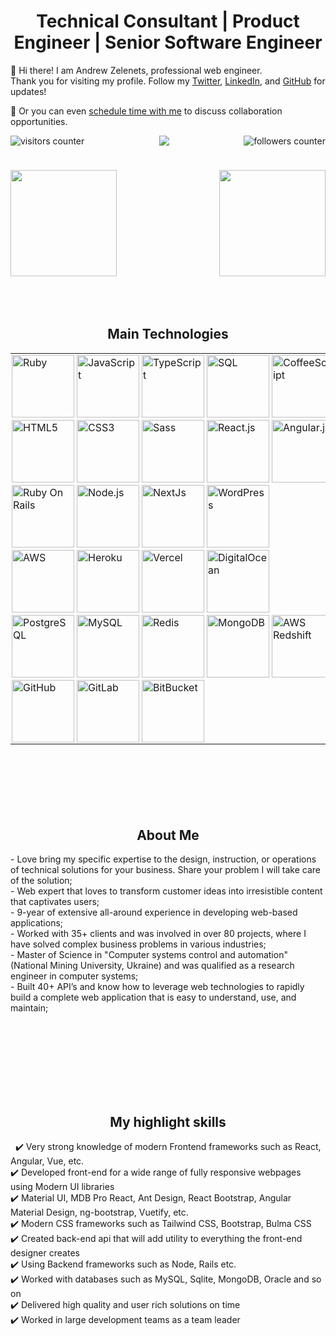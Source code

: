 <h1 align="center">Technical Consultant | Product Engineer | Senior Software Engineer</h1>

<p>
  👋 Hi there! I am Andrew Zelenets, professional web engineer. 
  <br/>Thank you for visiting my profile. Follow my <a href="https://twitter.com/AndrewZelenets">Twitter</a>, <a href="www.linkedin.com/in/andrewzelenets">LinkedIn</a>, and <a href="https://github.com/azelenets">GitHub</a> for updates!
</p>

<p>
  🔔 Or you can even <a href="https://calendly.com/andrew-zelenets/30min">schedule time with me</a> to discuss collaboration opportunities.
</p>

<img align="right" src="https://img.shields.io/github/followers/azelenets?label=Follow&style=social" alt="followers counter"/>
<img align="left" src="https://visitor-badge.laobi.icu/badge?page_id=azelenets.azelenets" alt="visitors counter"/>

<p align="center">
  <img src="https://github-profile-trophy.vercel.app/?username=azelenets&row=1&column=6&theme=gruvbox&margin-w=15&margin-h=15"/>
</p>
<!-- 
<p align="center">
    <img src="https://github-profile-trophy.vercel.app/?username=mern-dev-full&row=1&column=6&theme=gruvbox&margin-w=15&margin-h=15"/>
</p> -->

<!-- <img width="100%" src="https://activity-graph.herokuapp.com/graph?username=azelenets&theme=github&count_private=true" /> -->
<h1 align="center"></h1>
<img align="left" height="170px" src="https://github-readme-stats.vercel.app/api?username=azelenets&count_private=true&show_icons=true&theme=chartreuse-dark" />
<img align="right" height="170px" src="https://github-readme-stats.vercel.app/api/top-langs/?username=azelenets&layout=compact&theme=chartreuse-dark&langs_count=8" />

<img height="150" />

<br/>
<h2 font-weight="bold" style="display: block; text-align: center; margin-top: 100px;">Main Technologies</h2>
<table>
  <tr>
    <td title="Ruby" style="padding: 2px;"><img src="https://img.icons8.com/color/48/000000/ruby-programming-language.png" width="100" alt="Ruby"/></td>
    <td title="JavaScript" style="padding: 2px;"><img src="https://img.icons8.com/color/96/000000/javascript--v2.png" width="100" alt="JavaScript"></td>
    <td title="TypeScript" style="padding: 2px;"><img src="https://img.icons8.com/color/2x/typescript.png" width="100" alt="TypeScript"></td>
    <td title="SQL" style="padding: 2px;"><img src="https://cdn4.iconfinder.com/data/icons/flat-pro-database-set-1/32/sql-badge-512.png" width="100" alt="SQL"></td>
    <td title="CoffeeScript" style="padding: 2px;"><img src="https://raw.githubusercontent.com/prplx/svg-logos/master/svg/coffeescript.svg" width="100" alt="CoffeeScript"></td>
    <td title="Bash" style="padding: 2px;"><img src="https://upload.wikimedia.org/wikipedia/commons/thumb/4/4b/Bash_Logo_Colored.svg/1200px-Bash_Logo_Colored.svg.png" width="100" alt="Bash"></td>
  </tr>
  
  <tr>
    <td title="HTML5" style="padding: 2px;"><img src="https://img.icons8.com/color/2x/html-5.png" width="100" alt="HTML5"></td>
    <td title="CSS3" style="padding: 2px;"><img src="https://img.icons8.com/color/2x/css3.png" width="100" alt="CSS3"></td>
    <td title="Sass" style="padding: 2px;"><img src="https://img.icons8.com/color/2x/sass.png" width="100" alt="Sass"></td>
    <td title="React.js" style="padding: 2px;"><img src="https://www.paceit.co.uk/wp-content/uploads/2021/07/reactjs-development-company.png" width="100" alt="React.js"></td>
    <td title="Angular.js" style="padding: 2px;"><img src="https://img.icons8.com/color/2x/angularjs.png" width="100" alt="Angular.js"></td>
    <td title="Vue" style="padding: 2px;"><img src="https://upload.wikimedia.org/wikipedia/commons/thumb/9/95/Vue.js_Logo_2.svg/2367px-Vue.js_Logo_2.svg.png" width="100" alt="Vue"></td>
    <td title="Ember" style="padding: 2px;"><img src="https://emberjs.com/images/brand/ember-tomster-lockup-4c.svg" width="100" alt="Ember"></td>
    <td title="Bootstrap" style="padding: 2px;"><img src="https://img.icons8.com/color/2x/bootstrap.png" width="100" alt="Bootstrap"></td>
    <td title="Material UI" style="padding: 2px;"><img src="https://cdn.worldvectorlogo.com/logos/material-ui-1.svg" width="100" alt="MaterialUI"></td>
    <td title="StoryBook" style="padding: 2px;"><img src="https://iconape.com/wp-content/files/qa/371510/svg/371510.svg" width="100" alt="StroyBook"></td>
  </tr>
 
  <tr>
    <td title="Ruby On Rails" style="padding: 2px;"><img src="https://cdn.coursehunter.net/category/ror.png" width="100" alt="Ruby On Rails"/></td>
    <td title="Node.js" style="padding: 2px;"><img src="https://icon-library.com/images/js-icon/js-icon-13.jpg" width="100" alt="Node.js"></td>
    <td title="NextJs" style="padding: 2px;"><img src="https://sebastian-gomez.com/nextjs.png" width="100" alt="NextJs"></td>
    <td title="WordPress" style="padding: 2px;"><img src="https://upload.wikimedia.org/wikipedia/commons/thumb/9/98/WordPress_blue_logo.svg/1024px-WordPress_blue_logo.svg.png" width="100" alt="WordPress"></td>
  </tr>
  
  <tr>
    <td title="AWS" style="padding: 2px;"><img src="https://www.datacenterplanet.com/wp-content/uploads/2018/11/awslogo.png" width="100" alt="AWS"/></td>
    <td title="Heroku" style="padding: 2px;"><img src="https://iconape.com/wp-content/files/xn/371066/svg/371066.svg" width="100" alt="Heroku"/></td>
    <td title="Vercel" style="padding: 2px;"><img src="https://images.squarespace-cdn.com/content/v1/5cc22d6593a63233d214110c/1597710652025-QEY2UL92MLE1E2BX4WSJ/Vercel+%28Zeit%29.jpg" width="100" alt="Vercel"/></td>
    <td title="DigitalOcean" style="padding: 2px;"><img src="https://upload.wikimedia.org/wikipedia/commons/thumb/f/ff/DigitalOcean_logo.svg/1024px-DigitalOcean_logo.svg.png" width="100" alt="DigitalOcean"/></td>
  </tr>
  
  <tr>
    <td title="PostgreSQL" style="padding: 2px;"><img src="https://img.icons8.com/color/2x/postgreesql.png" width="100" alt="PostgreSQL"></td>
    <td title="MySQL" style="padding: 2px;"><img src="https://cdn.iconscout.com/icon/free/png-64/mysql-18-1174938.png" width="100" alt="MySQL"></td>
    <td title="Redis" style="padding: 2px;"><img src="https://webdock.io/application/files/6215/5864/9281/redis-square.png" width="100" alt="Redis"></td>
    <td title="MongoDB" style="padding: 2px;"><img src="https://cdn.iconscout.com/icon/free/png-128/mongodb-4-1175139.png" width="100" alt="MongoDB"></td>
    <td title="AWS Redshift" style="padding: 2px;"><img src="https://www.clipartmax.com/png/full/200-2006597_data-warehouse-em-nuvem-com-o-amazon-redshift-amazon-redshift-logo.png" width="100" alt="AWS Redshift"></td>
    <td title="ElasticSearch" style="padding: 2px;"><img src="https://brandslogos.com/wp-content/uploads/thumbs/elastic-elasticsearch-logo-vector.svg" width="100" alt="ElasticSearch"></td>
  </tr>
  
  <tr>
    <td title="GitHub" style="padding: 2px;"><img src="https://cdn-icons-png.flaticon.com/512/25/25231.png" width="100" alt="GitHub"></td>
    <td title="GitLab" style="padding: 2px;"><img src="https://cdn.worldvectorlogo.com/logos/gitlab.svg" width="100" alt="GitLab"></td>
    <td title="BitBucket" style="padding: 2px;"><img src="https://cdn.worldvectorlogo.com/logos/bitbucket-icon.svg" width="100" alt="BitBucket"></td>
  </tr>
</table>
 
<h2 font-weight="bold" style="display: block; text-align: center; margin-top: 100px;">About Me</h2>
- Love bring my specific expertise to the design, instruction, or operations of technical solutions for your business. Share your problem I will take care of the solution;</br>
- Web expert that loves to transform customer ideas into irresistible content that captivates users;</br>
- 9-year of extensive all-around experience in developing web-based applications;</br>
- Worked with 35+ clients and was involved in over 80 projects, where I have solved complex business problems in various industries;</br>
- Master of Science in "Computer systems control and automation" (National Mining University, Ukraine) and was qualified as a research engineer in computer systems;</br>
- Built 40+ API’s and know how to leverage web technologies to rapidly build a complete web application that is easy to understand, use, and maintain;</br>
<div>
  
    
<!-- ### Enthusiastic and creative developer with hands-on skills in a wide range of web applications -->
 
<!-- Over the past 8 years, as a Frontend Developer, I have developed, launched and customized highly responsive, easy to use, user-friendly websites and applications using advanced technologies such as React, Angular and Vue. </br>-->
 
<h2 font-weight="bold" style="display: block; text-align: center; margin-top: 100px;">My highlight skills</h2>
 
✔️ Very strong knowledge of modern Frontend frameworks such as React, Angular, Vue, etc. </br>
✔️ Developed front-end for a wide range of fully responsive webpages using Modern UI libraries</br>
✔️ Material UI, MDB Pro React, Ant Design, React Bootstrap, Angular Material Design, ng-bootstrap, Vuetify, etc. </br>
✔️ Modern CSS frameworks such as Tailwind CSS, Bootstrap, Bulma CSS </br>
✔️ Created back-end api that will add utility to everything the front-end designer creates </br>
✔️ Using Backend frameworks such as Node, Rails etc. </br>
✔️ Worked with databases such as MySQL, Sqlite, MongoDB, Oracle and so on </br>
✔️ Delivered high quality and user rich solutions on time </br>
✔️ Worked in large development teams as a team leader </br> 
 
</div>
